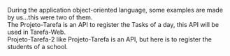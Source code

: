 During the application object-oriented language, some examples are made by us...this were two of them.
<br />
The Projeto-Tarefa is an API to register the Tasks of a day, this API will be used in Tarefa-Web.
<br />
Projeto-Tarefa-2 like Projeto-Tarefa is an API, but here is to register the students of a school. 

